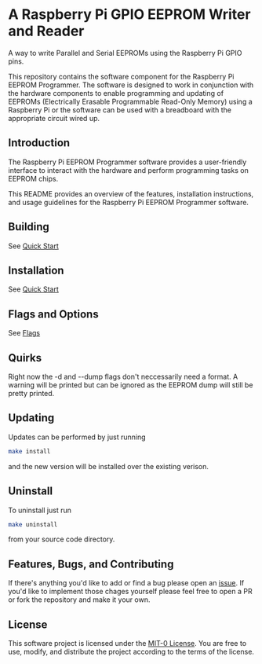 # __A Raspberry Pi GPIO EEPROM Writer and Reader__ 

A way to write Parallel and Serial EEPROMs using the Raspberry Pi GPIO pins.

This repository contains the software component for the Raspberry Pi EEPROM Programmer. The software is designed to work in conjunction with the hardware components to enable programming and updating of EEPROMs (Electrically Erasable Programmable Read-Only Memory) using a Raspberry Pi or the software can be used with a breadboard with the appropriate circuit wired up.

## __Introduction__

The Raspberry Pi EEPROM Programmer software provides a user-friendly interface to interact with the hardware and perform programming tasks on EEPROM chips.

This README provides an overview of the features, installation instructions, and usage guidelines for the Raspberry Pi EEPROM Programmer software.

## __Building__
See [Quick Start](../README.md#quick-start)

## __Installation__
See [Quick Start](../README.md#quick-start)

## __Flags and Options__
See [Flags](../README.md#command-line-options)

## __Quirks__
Right now the -d and --dump flags don't neccessarily need a format. A warning will be printed but can be ignored as the EEPROM dump will still be pretty printed.

## __Updating__
Updates can be performed by just running
```sh
make install
```
and the new version will be installed over the existing verison. 

## __Uninstall__
To uninstall just run 
```sh
make uninstall
```
from your source code directory.

## __Features, Bugs, and Contributing__
If there's anything you'd like to add or find a bug please open an [issue](https://github.com/andrewteall/pi-eeprom-programmer/issues). If you'd like to implement those chages yourself please feel free to open a PR or fork the repository and make it your own.


## __License__
This software project is licensed under the [MIT-0 License](LICENSE). You are free to use, modify, and distribute the project according to the terms of the license.